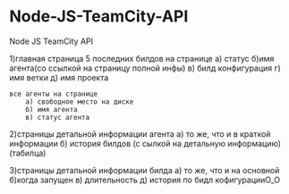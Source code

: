 # Node-JS-TeamCity-API
Node JS TeamCity API

1)главная страница
	5 последних билдов на странице
		а) статус
		б)имя агента(со ссылкой на страницу полной инфы)
		в) билд конфигурация
		г) имя ветки
		д) имя проекта
	
	все агенты на странице
		а) свободное место на диске
		б) имя агента 
		в) статус агента
		
2)страницы детальной информации агента
	а) то же, что и в краткой информации
	б) история билдов (с сылкой на детальную информацию) (табилца)


3)страницы детальной информации билда
	а) то же, что и на основной 
	б)когда запущен
	в) длительность
	д) история по бидл кофигурацииО_О

